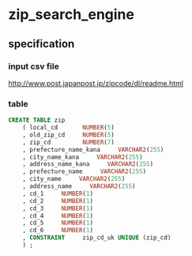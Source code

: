 # zip_search_engine

## specification

### input csv file

http://www.post.japanpost.jp/zipcode/dl/readme.html

### table

```sql
CREATE TABLE zip
    ( local_cd       NUMBER(5)
    , old_zip_cd     NUMBER(5)  
    , zip_cd         NUMBER(7)
    , prefecture_name_kana     VARCHAR2(255)
    , city_name_kana     VARCHAR2(255)
    , address_name_kana     VARCHAR2(255)
    , prefecture_name     VARCHAR2(255)
    , city_name     VARCHAR2(255)
    , address_name     VARCHAR2(255)
    , cd_1     NUMBER(1)
    , cd_2     NUMBER(1)
    , cd_3     NUMBER(1)
    , cd_4     NUMBER(1)
    , cd_5     NUMBER(1)
    , cd_6     NUMBER(1)
    , CONSTRAINT     zip_cd_uk UNIQUE (zip_cd)
    ) ;
```
